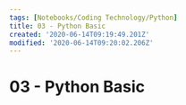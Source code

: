 ```yaml
---
tags: [Notebooks/Coding Technology/Python]
title: 03 - Python Basic
created: '2020-06-14T09:19:49.201Z'
modified: '2020-06-14T09:20:02.206Z'
---
```


# 03 - Python Basic
